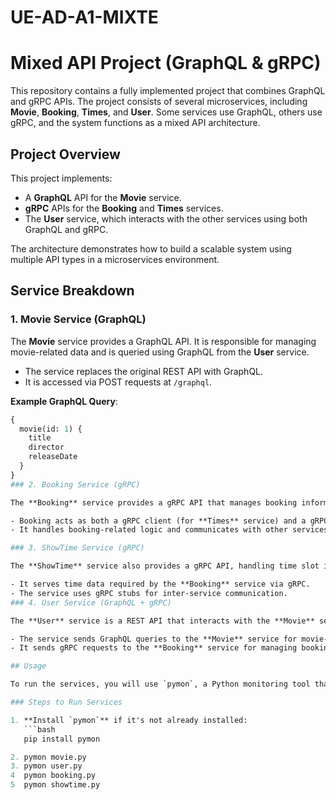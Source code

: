 # UE-AD-A1-MIXTE
# Mixed API Project (GraphQL & gRPC)

This repository contains a fully implemented project that combines GraphQL and gRPC APIs. The project consists of several microservices, including **Movie**, **Booking**, **Times**, and **User**. Some services use GraphQL, others use gRPC, and the system functions as a mixed API architecture.

## Project Overview

This project implements:
- A **GraphQL** API for the **Movie** service.
- **gRPC** APIs for the **Booking** and **Times** services.
- The **User** service, which interacts with the other services using both GraphQL and gRPC.

The architecture demonstrates how to build a scalable system using multiple API types in a microservices environment.

## Service Breakdown

### 1. Movie Service (GraphQL)

The **Movie** service provides a GraphQL API. It is responsible for managing movie-related data and is queried using GraphQL from the **User** service.

- The service replaces the original REST API with GraphQL.
- It is accessed via POST requests at `/graphql`.

**Example GraphQL Query**:
```graphql
{
  movie(id: 1) {
    title
    director
    releaseDate
  }
}
### 2. Booking Service (gRPC)

The **Booking** service provides a gRPC API that manages booking information. It interacts with the **Times** service via gRPC for time slot data.

- Booking acts as both a gRPC client (for **Times** service) and a gRPC server (serving the **User** service).
- It handles booking-related logic and communicates with other services via remote procedure calls.

### 3. ShowTime Service (gRPC)

The **ShowTime** service also provides a gRPC API, handling time slot information for bookings.

- It serves time data required by the **Booking** service via gRPC.
- The service uses gRPC stubs for inter-service communication.
### 4. User Service (GraphQL + gRPC)

The **User** service is a REST API that interacts with the **Movie** service using GraphQL and with the **Booking** service using gRPC.

- The service sends GraphQL queries to the **Movie** service for movie-related data.
- It sends gRPC requests to the **Booking** service for managing bookings.

## Usage

To run the services, you will use `pymon`, a Python monitoring tool that helps to automatically restart the services whenever a change is made to the code.

### Steps to Run Services

1. **Install `pymon`** if it's not already installed:
   ```bash
   pip install pymon

2. pymon movie.py
3. pymon user.py
4  pymon booking.py
5  pymon showtime.py


